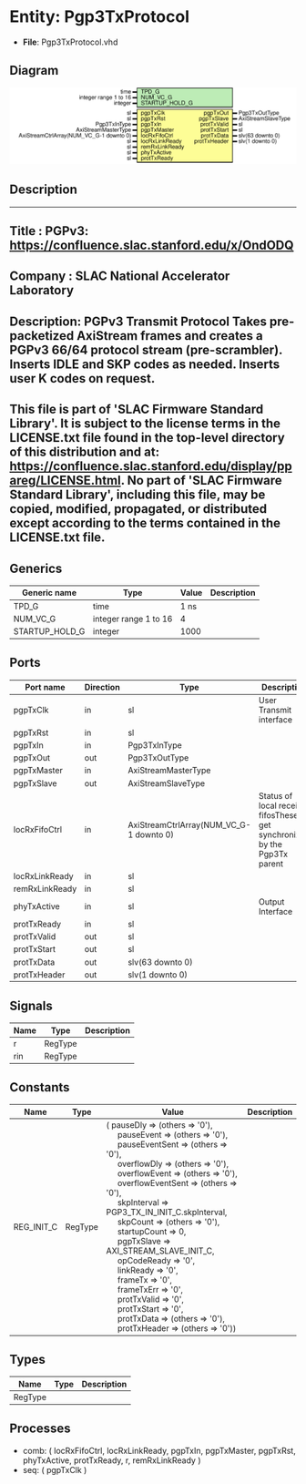 # Entity: Pgp3TxProtocol

- **File**: Pgp3TxProtocol.vhd
## Diagram

![Diagram](Pgp3TxProtocol.svg "Diagram")
## Description

-----------------------------------------------------------------------------
 Title      : PGPv3: https://confluence.slac.stanford.edu/x/OndODQ
-----------------------------------------------------------------------------
 Company    : SLAC National Accelerator Laboratory
-----------------------------------------------------------------------------
 Description: PGPv3 Transmit Protocol
 Takes pre-packetized AxiStream frames and creates a PGPv3 66/64 protocol
 stream (pre-scrambler). Inserts IDLE and SKP codes as needed. Inserts
 user K codes on request.
-----------------------------------------------------------------------------
 This file is part of 'SLAC Firmware Standard Library'.
 It is subject to the license terms in the LICENSE.txt file found in the
 top-level directory of this distribution and at:
    https://confluence.slac.stanford.edu/display/ppareg/LICENSE.html.
 No part of 'SLAC Firmware Standard Library', including this file,
 may be copied, modified, propagated, or distributed except according to
 the terms contained in the LICENSE.txt file.
-----------------------------------------------------------------------------
## Generics

| Generic name   | Type                  | Value | Description |
| -------------- | --------------------- | ----- | ----------- |
| TPD_G          | time                  | 1 ns  |             |
| NUM_VC_G       | integer range 1 to 16 | 4     |             |
| STARTUP_HOLD_G | integer               | 1000  |             |
## Ports

| Port name      | Direction | Type                                    | Description                                                               |
| -------------- | --------- | --------------------------------------- | ------------------------------------------------------------------------- |
| pgpTxClk       | in        | sl                                      | User Transmit interface                                                   |
| pgpTxRst       | in        | sl                                      |                                                                           |
| pgpTxIn        | in        | Pgp3TxInType                            |                                                                           |
| pgpTxOut       | out       | Pgp3TxOutType                           |                                                                           |
| pgpTxMaster    | in        | AxiStreamMasterType                     |                                                                           |
| pgpTxSlave     | out       | AxiStreamSlaveType                      |                                                                           |
| locRxFifoCtrl  | in        | AxiStreamCtrlArray(NUM_VC_G-1 downto 0) | Status of local receive fifosThese get synchronized by the Pgp3Tx parent  |
| locRxLinkReady | in        | sl                                      |                                                                           |
| remRxLinkReady | in        | sl                                      |                                                                           |
| phyTxActive    | in        | sl                                      | Output Interface                                                          |
| protTxReady    | in        | sl                                      |                                                                           |
| protTxValid    | out       | sl                                      |                                                                           |
| protTxStart    | out       | sl                                      |                                                                           |
| protTxData     | out       | slv(63 downto 0)                        |                                                                           |
| protTxHeader   | out       | slv(1 downto 0)                         |                                                                           |
## Signals

| Name | Type    | Description |
| ---- | ------- | ----------- |
| r    | RegType |             |
| rin  | RegType |             |
## Constants

| Name       | Type    | Value                                                                                                                                                                                                                                                                                                                                                                                                                                                                                                                                                                                                                                                                                                                                                                                                                                                                                                                                                                                                                                                                                                                                                                                                                                                                                                                                                                                          | Description |
| ---------- | ------- | ---------------------------------------------------------------------------------------------------------------------------------------------------------------------------------------------------------------------------------------------------------------------------------------------------------------------------------------------------------------------------------------------------------------------------------------------------------------------------------------------------------------------------------------------------------------------------------------------------------------------------------------------------------------------------------------------------------------------------------------------------------------------------------------------------------------------------------------------------------------------------------------------------------------------------------------------------------------------------------------------------------------------------------------------------------------------------------------------------------------------------------------------------------------------------------------------------------------------------------------------------------------------------------------------------------------------------------------------------------------------------------------------- | ----------- |
| REG_INIT_C | RegType |  (       pauseDly          => (others => '0'),<br><span style="padding-left:20px">       pauseEvent        => (others => '0'),<br><span style="padding-left:20px">       pauseEventSent    => (others => '0'),<br><span style="padding-left:20px">       overflowDly       => (others => '0'),<br><span style="padding-left:20px">       overflowEvent     => (others => '0'),<br><span style="padding-left:20px">       overflowEventSent => (others => '0'),<br><span style="padding-left:20px">       skpInterval       => PGP3_TX_IN_INIT_C.skpInterval,<br><span style="padding-left:20px">       skpCount          => (others => '0'),<br><span style="padding-left:20px">       startupCount      => 0,<br><span style="padding-left:20px">       pgpTxSlave        => AXI_STREAM_SLAVE_INIT_C,<br><span style="padding-left:20px">       opCodeReady       => '0',<br><span style="padding-left:20px">       linkReady         => '0',<br><span style="padding-left:20px">       frameTx           => '0',<br><span style="padding-left:20px">       frameTxErr        => '0',<br><span style="padding-left:20px">       protTxValid       => '0',<br><span style="padding-left:20px">       protTxStart       => '0',<br><span style="padding-left:20px">       protTxData        => (others => '0'),<br><span style="padding-left:20px">       protTxHeader      => (others => '0')) |             |
## Types

| Name    | Type | Description |
| ------- | ---- | ----------- |
| RegType |      |             |
## Processes
- comb: ( locRxFifoCtrl, locRxLinkReady, pgpTxIn, pgpTxMaster, pgpTxRst, phyTxActive,
                   protTxReady, r, remRxLinkReady )
- seq: ( pgpTxClk )
